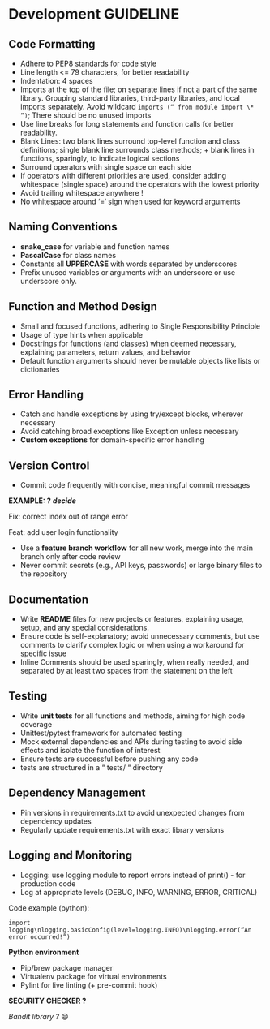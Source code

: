 # Development GUIDELINE


## Code Formatting

- Adhere to PEP8 standards for code style
- Line length <= 79 characters, for better readability
- Indentation: 4 spaces
- Imports at the top of the file; on separate lines if not a part of the same library. Grouping standard libraries, third-party libraries, and local imports separately. Avoid wildcard `imports (“ from module import \* ”)`; There should be no unused imports
- Use line breaks for long statements and function calls for better readability.
- Blank Lines: two blank lines surround top-level function and class definitions; single blank line surrounds class methods; + blank lines in functions, sparingly, to indicate logical sections
- Surround operators with single space on each side
- If operators with different priorities are used, consider adding whitespace (single space) around the operators with the lowest priority
- Avoid trailing whitespace anywhere !
- No whitespace around ‘=‘ sign when used for keyword arguments

## Naming Conventions

- **snake_case** for variable and function names
- **PascalCase** for class names
- Constants all **UPPERCASE** with words separated by underscores
- Prefix unused variables or arguments with an underscore or use underscore only.

## Function and Method Design

- Small and focused functions, adhering to Single Responsibility Principle
- Usage of type hints when applicable
- Docstrings for functions (and classes) when deemed necessary, explaining parameters, return values, and behavior
- Default function arguments should never be mutable objects like lists or dictionaries

## Error Handling

- Catch and handle exceptions by using try/except blocks, wherever necessary
- Avoid catching broad exceptions like Exception unless necessary
- **Custom exceptions** for domain-specific error handling

## Version Control

- Commit code frequently with concise, meaningful commit messages

**EXAMPLE: ? *decide***

Fix: correct index out of range error

Feat: add user login functionality

- Use a **feature branch workflow** for all new work, merge into the main branch only after code review
- Never commit secrets (e.g., API keys, passwords) or large binary files to the repository

## Documentation

- Write **README** files for new projects or features, explaining usage, setup, and any special considerations.
- Ensure code is self-explanatory; avoid unnecessary comments, but use comments to clarify complex logic or when using a workaround for specific issue
- Inline Comments should be used sparingly, when really needed, and separated by at least two spaces from the statement on the left

## Testing

- Write **unit tests** for all functions and methods, aiming for high code coverage
- Unittest/pytest framework for automated testing
- Mock external dependencies and APIs during testing to avoid side effects and isolate the function of interest
- Ensure tests are successful before pushing any code
- tests are structured in a “ tests/ “ directory

## Dependency Management

- Pin versions in requirements.txt to avoid unexpected changes from dependency updates
- Regularly update requirements.txt with exact library versions

## Logging and Monitoring

- Logging: use logging module to report errors instead of print() - for production code
- Log at appropriate levels (DEBUG, INFO, WARNING, ERROR, CRITICAL)

Code example (python):

`import logging\nlogging.basicConfig(level=logging.INFO)\nlogging.error(“An error occurred!”)`


**Python environment** 

- Pip/brew package manager
- Virtualenv package for virtual environments
- Pylint for live linting (+ pre-commit hook)

**SECURITY CHECKER ?**

*Bandit library ?*  :smile: